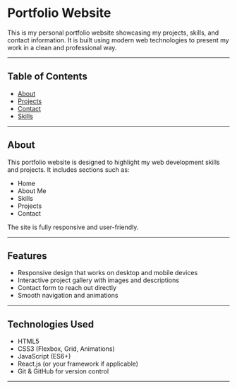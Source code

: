 # Portfolio Website

This is my personal portfolio website showcasing my projects, skills, and contact information. It is built using modern web technologies to present my work in a clean and professional way.

---

## Table of Contents

- [About](#about)
- [Projects](#projects)
- [Contact](#contact)
- [Skills](#skills)

---

## About

This portfolio website is designed to highlight my web development skills and projects. It includes sections such as:

- Home
- About Me
- Skills
- Projects
- Contact

The site is fully responsive and user-friendly.

---

## Features

- Responsive design that works on desktop and mobile devices
- Interactive project gallery with images and descriptions
- Contact form to reach out directly
- Smooth navigation and animations

---

## Technologies Used

- HTML5
- CSS3 (Flexbox, Grid, Animations)
- JavaScript (ES6+)
- React.js (or your framework if applicable)
- Git & GitHub for version control

---